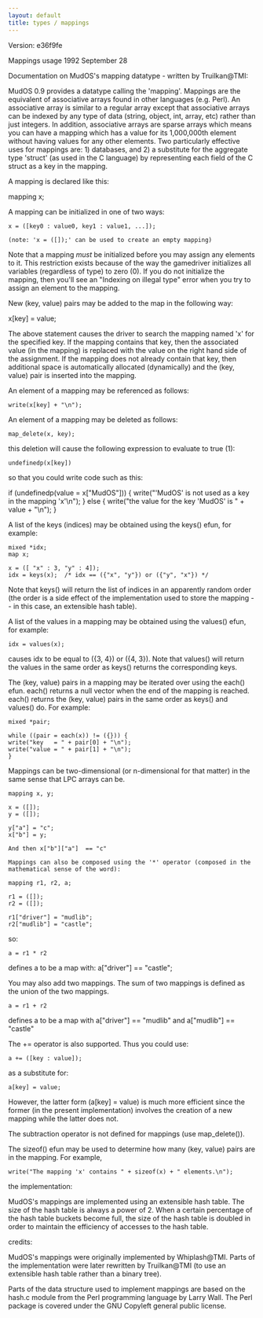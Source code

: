 ```yaml
---
layout: default
title: types / mappings
---
```


Version: e36f9fe

Mappings usage                                              1992 September 28

Documentation on MudOS's mapping datatype - written by Truilkan@TMI:

MudOS 0.9 provides a datatype calling the 'mapping'.  Mappings are
the equivalent of associative arrays found in other languages (e.g. Perl).
An associative array is similar to a regular array except that associative
arrays can be indexed by any type of data (string, object, int, array, etc)
rather than just integers.  In addition, associative arrays are sparse arrays
which means you can have a mapping which has a value for its 1,000,000th
element without having values for any other elements.  Two particularly
effective uses for mappings are: 1) databases, and 2) a substitute for the
aggregate type 'struct' (as used in the C language) by representing each
field of the C struct as a key in the mapping.

A mapping is declared like this:

mapping x;

A mapping can be initialized in one of two ways:

    x = ([key0 : value0, key1 : value1, ...]);

    (note: 'x = ([]);' can be used to create an empty mapping)

Note that a mapping _must_ be initialized before you may assign any elements
to it.  This restriction exists because of the way the gamedriver
initializes all variables (regardless of type) to zero (0).  If you do not
initialize the mapping, then you'll see an "Indexing on illegal type" error
when you try to assign an element to the mapping.

New (key, value) pairs may be added to the map in the following way:

x[key] = value;

The above statement causes the driver to search the mapping named 'x' for the
specified key.  If the mapping contains that key, then the associated value
(in the mapping) is replaced with the value on the right hand side of the
assignment.  If the mapping does not already contain that key, then
additional space is automatically allocated (dynamically) and the
(key, value) pair is inserted into the mapping.

An element of a mapping may be referenced as follows:

    write(x[key] + "\n");

An element of a mapping may be deleted as follows:

    map_delete(x, key);

this deletion will cause the following expression to evaluate to true (1):

    undefinedp(x[key])

so that you could write code such as this:

if (undefinedp(value = x["MudOS"])) {
    write("'MudOS' is not used as a key in the mapping 'x'\n");
} else {
    write("the value for the key 'MudOS' is " + value + "\n");
}

A list of the keys (indices) may be obtained using the keys() efun, for
example:

    mixed *idx;
    map x;

    x = ([ "x" : 3, "y" : 4]);
    idx = keys(x);  /* idx == ({"x", "y"}) or ({"y", "x"}) */

Note that keys() will return the list of indices in an apparently random
order (the order is a side effect of the implementation used to store
the mapping -- in this case, an extensible hash table).

A list of the values in a mapping may be obtained using the values()
efun, for example:

    idx = values(x);

causes idx to be equal to ({3, 4}) or ({4, 3}).  Note that values() will
return the values in the same order as keys() returns the corresponding
keys.

The (key, value) pairs in a mapping may be iterated over using the each()
efun.  each() returns a null vector when the end of the mapping is reached.
each() returns the (key, value) pairs in the same order as keys() and values()
do.  For example:

    mixed *pair;

    while ((pair = each(x)) != ({})) {
    write("key   = " + pair[0] + "\n");
    write("value = " + pair[1] + "\n");
    }

Mappings can be two-dimensional (or n-dimensional for that matter) in the same
sense that LPC arrays can be.

    mapping x, y;

    x = ([]);
    y = ([]);

    y["a"] = "c";
    x["b"] = y;

    And then x["b"]["a"]  == "c"

    Mappings can also be composed using the '*' operator (composed in the
    mathematical sense of the word):

    mapping r1, r2, a;

    r1 = ([]);
    r2 = ([]);

    r1["driver"] = "mudlib";
    r2["mudlib"] = "castle";

so:

    a = r1 * r2 

defines a to be a map with: a["driver"] == "castle";

You may also add two mappings.  The sum of two mappings is defined
as the union of the two mappings.

    a = r1 + r2

defines a to be a map with a["driver"] == "mudlib" and
a["mudlib"] == "castle"

The += operator is also supported.  Thus you could use:

    a += ([key : value]);

as a substitute for:

    a[key] = value;

However, the latter form (a[key] = value) is much more efficient since
the former (in the present implementation) involves the creation of a new
mapping while the latter does not.

The subtraction operator is not defined for mappings (use map_delete()).

The sizeof() efun may be used to determine how many (key, value) pairs
are in the mapping.  For example,

    write("The mapping 'x' contains " + sizeof(x) + " elements.\n");

the implementation:

MudOS's mappings are implemented using an extensible hash table.  The
size of the hash table is always a power of 2.  When a certain percentage
of the hash table buckets become full, the size of the hash table is
doubled in order to maintain the efficiency of accesses to the hash
table.

credits:

MudOS's mappings were originally implemented by Whiplash@TMI.  Parts of
the implementation were later rewritten by Truilkan@TMI (to use an
extensible hash table rather than a binary tree).

Parts of the data structure used to implement mappings are based on
the hash.c module from the Perl programming language by Larry Wall.
The Perl package is covered under the GNU Copyleft general public license.
